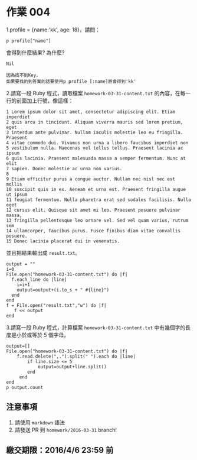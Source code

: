 # 作業 004

1.profile = {name:'kk', age: 18}，請問：

```
p profile["name"]
```

會得到什麼結果? 為什麼?
```
Nil
```
```
因為找不到Key，
如果要找的到答案的話要使用p profile [:name]將會得到'kk'
```

2.請寫一段 Ruby 程式，讀取檔案 `homework-03-31-content.txt` 的內容，在每一行的前面加上行號，像這樣：

```
1 Lorem ipsum dolor sit amet, consectetur adipiscing elit. Etiam imperdiet
2 quis arcu in tincidunt. Aliquam viverra mauris sed lorem pretium, eget
3 interdum ante pulvinar. Nullam iaculis molestie leo eu fringilla. Praesent
4 vitae commodo dui. Vivamus non urna a libero faucibus imperdiet non
5 vestibulum nulla. Maecenas vel tellus tellus. Praesent lacinia ac ipsum
6 quis lacinia. Praesent malesuada massa a semper fermentum. Nunc at elit
7 sapien. Donec molestie ac urna non varius.
8
9 Etiam efficitur purus a congue auctor. Nullam nec nisl nec est mollis
10 suscipit quis in ex. Aenean et urna est. Praesent fringilla augue ut ipsum
11 feugiat fermentum. Nulla pharetra erat sed sodales facilisis. Nulla eget
12 cursus elit. Quisque sit amet mi leo. Praesent posuere pulvinar massa,
13 fringilla pellentesque leo ornare vel. Sed vel quam varius, rutrum sem
14 ullamcorper, faucibus purus. Fusce finibus diam vitae convallis posuere.
15 Donec lacinia placerat dui in venenatis.
```

並且把結果輸出成 `result.txt`。
```
output = ""
i=0
File.open("homework-03-31-content.txt") do |f|
  f.each_line do |line|
    i=i+1
  	output=output+(i.to_s + " #{line}")
  end
end
f = File.open("result.txt","w") do |f|
   f << output
end
```
3.請寫一段 Ruby 程式，計算檔案 `homework-03-31-content.txt` 中有幾個字的長度是小於或等於 5 個字母。
```
output=[]
File.open("homework-03-31-content.txt") do |f|
	f.read.delete(",.").split(" ").each do |line|
		if line.size <= 5
			output=output+line.split()
		end
	 end
end  
p output.count
```

## 注意事項

1. 請使用 `markdown` 語法
2. 請發送 PR 到 `homework/2016-03-31` branch!

## 繳交期限：2016/4/6 23:59 前
